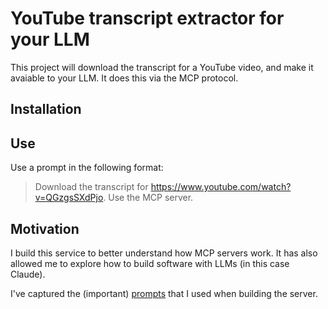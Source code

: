 # YouTube transcript extractor for your LLM
This project will download the transcript for a YouTube video, and make it avaiable to your LLM.  It does this via the MCP protocol.

## Installation

## Use
Use a prompt in the following format:

> Download the transcript for https://www.youtube.com/watch?v=QGzgsSXdPjo.  Use the MCP server.


## Motivation
I build this service to better understand how MCP servers work.  It has also allowed me to explore how to build software with LLMs (in this case Claude).

I've captured the (important) [prompts](DEVELOPMENT_PROMPTS.md) that I used when building the server.

